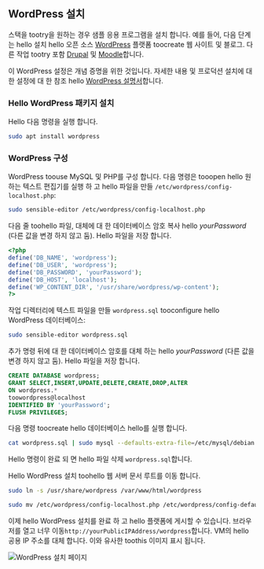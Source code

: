 ## <a name="install-wordpress"></a>WordPress 설치

스택을 tootry을 원하는 경우 샘플 응용 프로그램을 설치 합니다. 예를 들어, 다음 단계는 hello 설치 hello 오픈 소스 [WordPress](https://wordpress.org/) 플랫폼 toocreate 웹 사이트 및 블로그. 다른 작업 tootry 포함 [Drupal](http://www.drupal.org) 및 [Moodle](https://moodle.org/)합니다. 

이 WordPress 설정은 개념 증명을 위한 것입니다. 자세한 내용 및 프로덕션 설치에 대 한 설정에 대 한 참조 hello [WordPress 설명서](https://codex.wordpress.org/Main_Page)합니다. 



### <a name="install-hello-wordpress-package"></a>Hello WordPress 패키지 설치

Hello 다음 명령을 실행 합니다.

```bash
sudo apt install wordpress
```

### <a name="configure-wordpress"></a>WordPress 구성

WordPress toouse MySQL 및 PHP를 구성 합니다. 다음 명령은 tooopen hello 원하는 텍스트 편집기를 실행 하 고 hello 파일을 만들 `/etc/wordpress/config-localhost.php`:

```bash
sudo sensible-editor /etc/wordpress/config-localhost.php
```
다음 줄 toohello 파일, 대체에 대 한 데이터베이스 암호 복사 hello *yourPassword* (다른 값을 변경 하지 않고 둠). Hello 파일을 저장 합니다.

```php
<?php
define('DB_NAME', 'wordpress');
define('DB_USER', 'wordpress');
define('DB_PASSWORD', 'yourPassword');
define('DB_HOST', 'localhost');
define('WP_CONTENT_DIR', '/usr/share/wordpress/wp-content');
?>
```

작업 디렉터리에 텍스트 파일을 만들 `wordpress.sql` tooconfigure hello WordPress 데이터베이스: 

```bash
sudo sensible-editor wordpress.sql
```

추가 명령 뒤에 대 한 데이터베이스 암호를 대체 하는 hello *yourPassword* (다른 값을 변경 하지 않고 둠). Hello 파일을 저장 합니다.

```sql
CREATE DATABASE wordpress;
GRANT SELECT,INSERT,UPDATE,DELETE,CREATE,DROP,ALTER
ON wordpress.*
toowordpress@localhost
IDENTIFIED BY 'yourPassword';
FLUSH PRIVILEGES;
```


다음 명령 toocreate hello 데이터베이스 hello를 실행 합니다.

```bash
cat wordpress.sql | sudo mysql --defaults-extra-file=/etc/mysql/debian.cnf
```

Hello 명령이 완료 되 면 hello 파일 삭제 `wordpress.sql`합니다.

Hello WordPress 설치 toohello 웹 서버 문서 루트를 이동 합니다.

```bash
sudo ln -s /usr/share/wordpress /var/www/html/wordpress

sudo mv /etc/wordpress/config-localhost.php /etc/wordpress/config-default.php
```

이제 hello WordPress 설치를 완료 하 고 hello 플랫폼에 게시할 수 있습니다. 브라우저를 열고 너무 이동`http://yourPublicIPAddress/wordpress`합니다. VM의 hello 공용 IP 주소를 대체 합니다. 이와 유사한 toothis 이미지 표시 됩니다.

![WordPress 설치 페이지](./media/virtual-machines-linux-tutorial-wordpress/wordpressstartpage.png)
